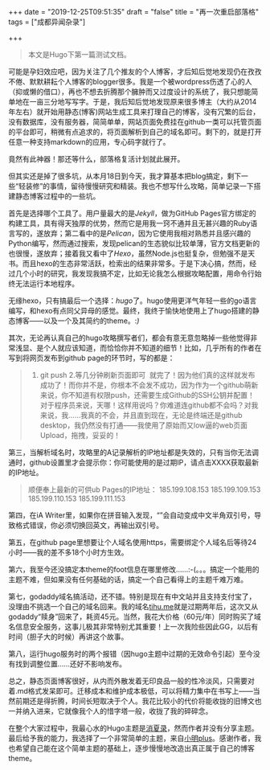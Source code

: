 +++
date = "2019-12-25T09:51:35"
draft = "false"
title = "再一次重启部落格"
tags = ["成都异闻杂录"]

+++
> 本文是Hugo下第一篇测试文档。

可能是孕妇效应吧，因为关注了几个推友的个人博客，才后知后觉地发现仍在孜孜不倦、默默耕耘个人博客的blogger很多。我是一个被wordpress伤透了心的人（抑或懒的借口），再也不想去折腾那个臃肿而又过度设计的系统了，我只想能简单地在一亩三分地写写字。于是，我后知后觉地发现原来很多博主（大约从2014年左右）就开始用静态(博客)网站生成工具来打理自己的博客，没有冗繁的后台，没有数据库，没有服务器，简简单单，网站页面免费挂在github一类可以托管页面的平台即可，稍微有点追求的，将页面解析到自己的域名即可。剩下的，就是打开任意一种支持markdown的应用，专心码字就行了。

竟然有此神器！那还等什么，部落格复活计划就此展开。

但其实还是掉了很多坑，从本月18日到今天，我才算基本把blog搞定，剩下一些“轻装修”的事情，留待慢慢研究和精装。我也不想写什么攻略，简单记录一下搭建静态博客过程中的一些坑。

首先是选择哪个工具了。用户量最大的是*Jekyll*，做为GitHub Pages官方绑定的构建工具，具有得天独厚的优势，然而它是用我一窍不通并且无甚兴趣的Ruby语言写的，遂放弃；第二看中的是*Pelican*，因为它使用我相对熟悉并且感兴趣的Python编写，然而通过搜索，发现pelican的生态貌似比较单薄，官方文档更新的也很慢，遂放弃；接着我又看中了*Hexo*，虽然Node.js也挺复杂，但勉强不是天书。而且hexo的生态非常活跃，检索出的结果非常多。于是下决心搞，然而，经过几个小时的研究，我发现我搞不定，比如无论我怎么根据攻略配置，用命令行始终无法运行本地程序。

无缘hexo，只有搞最后一个选择：*hugo*了。hugo使用更洋气年轻一些的go语言编写，和hexo有点同父异母的感觉。最终，我终于愉快地使用上了hugo搭建的静态博客——以及一个及其简约的theme。:_)_

其次，无论再认真自己的hugo攻略撰写者们，都会有意无意忽略掉一些他觉得非常浅显、是个人就应该知道，而恰恰你并不知道的细节！比如，几乎所有的作者在写到将网页发布到github page的环节时，写的都是：

> 	1.	git push
> 	2.等几分钟刷新页面即可 
就完了！因为他们真的这样就发布成功了！而你并不是，你根本不会发不成功，因为作为一个github萌新来说，你不知道有权限push，还需要生成Github的SSH公钥并配置！对于程序员来说，天哪！这样用说吗？你难道连github都不会吗？对我来说，我……我真的不会，并且直到现在，无论是终端还是github desktop，我仍然没有打通——我使用了原始而又low逼的web页面Upload，拖拽，妥妥的！

第三，当解析域名时，攻略里的A记录解析的IP地址都是失效的，只有当你无法调通时，github设置里才会提示你：你可能使用的是过期IP，请点击XXXX获取最新的IP地址。

> 顺便奉上最新的可供ub Pages的IP地址：
> 185.199.108.153
> 185.199.109.153
> 185.199.110.153
> 185.199.111.153

第四，在iA Writer里，如果你在拼音输入发现，“”会自动变成中文半角双引号，导致格式错误，你必须切换回英文，再输出双引号。

第五，在github page里想要让个人域名使用https，需要绑定个人域名后等待24小时——我的差不多18个小时方生效。

第六，我至今还没搞定本theme的foot信息在哪里修改……:-(。。。搞定一个能用的主题不难，但如果没有任何基础的话，搞定一个自己看得上的主题千难万难。

第七，godaddy域名搞活动，还不错。特别是现在有中文站并且支持支付宝了，没理由不挑选一个自己的域名回来。我的域名[tihu.me](https://tihu.me/)就是过期两年后，这次又从godaddy“赎身”回来了，耗资45元。当然，我花大价格（60元/年）同时购买了域名信息安全服务，这事儿极其非常特别尤其重要！上一次我险些因此GG，以后有时间（胆子大的时候）再讲这个故事。

第八，运行hugo服务时的两个报错（因hugo主题中过期的无效命令引起）至今没有找到调整位置……还好不影响发布。


总之，静态页面博客很好，从内而外散发着无印良品一般的性冷淡风，只需要对着.md格式发呆即可。迁移成本和维护成本极低，可以将精力集中在书写上——当然前期还是得折腾，时间长短取决于个人。我花比较小的代价将能收拢的旧博文也一并纳入进来，它就像我个人的惜字塔一般，收拢了我的碎碎念。

在整个大家过程中，我最心水的Hugo主题是[消夏录](https://clt6.com//)，然而作者并没有分享主题。最后给予我的能力，我选择了一个非常简单的主题，来自[小明plus](https://xiaomingplus.com/)。感谢作者，我也希望自己能在这个简单主题的基础上，逐步慢慢地改造出真正属于自己的博客theme。
